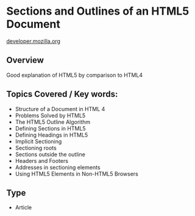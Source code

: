 # Sections and Outlines of an HTML5 Document
[developer.mozilla.org](https://developer.mozilla.org/en-US/docs/Web/Guide/HTML/Sections_and_Outlines_of_an_HTML5_document)

## Overview
Good explanation of HTML5 by comparison to HTML4

## Topics Covered / Key words:
- Structure of a Document in HTML 4
- Problems Solved by HTML5
- The HTML5 Outline Algorithm
- Defining Sections in HTML5
- Defining Headings in HTML5
- Implicit Sectioning
- Sectioning roots
- Sections outside the outline
- Headers and Footers
- Addresses in sectioning elements
- Using HTML5 Elements in Non-HTML5 Browsers

## Type
- Article
